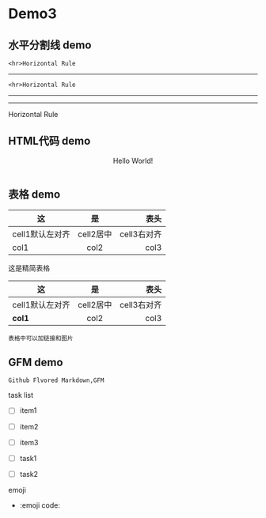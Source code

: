 # Demo3

## 水平分割线 demo

	<hr>Horizontal Rule
---
	<hr>Horizontal Rule
---
<hr>Horizontal Rule


## HTML代码 demo

<p align = 'center'>Hello World!</p>


<!--
这是块注释
-->
<p align = 'center'>
<img arc='https://www.baidu.com/img/bd_logo1.png'/>
</p>


## 表格 demo

|  这 | 是 | 表头 |
|-----|:----:|------:|
|cell1默认左对齐|cell2居中|cell3右对齐|
|col1|col2  |col3|


这是精简表格  

  这 | 是 | 表头 
-----|:----:|------:
cell1默认左对齐|cell2居中|cell3右对齐
**col1**|col2  |col3



```
表格中可以加链接和图片
```



## GFM demo
```
Github Flvored Markdown,GFM
```

 task list
- [ ] item1
- [ ] item2
- [ ] item3
- [ ] task1
- [ ] task2


emoji  

- :emoji code: